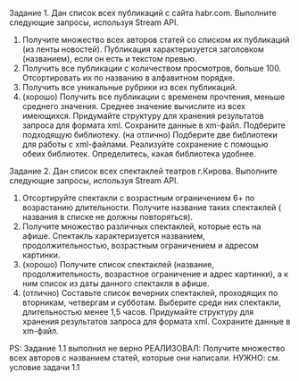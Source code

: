 Задание 1. Дан список всех публикаций с сайта habr.com. Выполните следующие запросы, используя Stream API.

1) Получите множество всех авторов статей со списком их публикаций (из ленты новостей). Публикация характеризуется
   заголовком (названием), если он есть и текстом превью.
2) Получить все публикации с количеством просмотров, больше 100. Отсортировать их по названию в алфавитном порядке.
3) Получить все уникальные рубрики из всех публикаций.
4) (хорошо) Получить все публикации с временем прочтения, меньше среднего значения. Среднее значение вычислите из всех
   имеющихся.
   Придумайте структуру для хранения результатов запроса для формата xml. Сохраните данные в xm-файл. Подберите
   подходящую библиотеку.
   (на отлично) Подберите две библиотеки для работы с xml-файлами. Реализуйте сохранение с помощью обеих библиотек.
   Определитесь, какая библиотека удобнее.

Задание 2. Дан список всех спектаклей театров г.Кирова. Выполните следующие запросы, используя Stream API.

1) Отсортируйте спектакли с возрастным ограничением 6+ по возрастанию длительности. Получите название таких спектаклей (
   названия в списке не должны повторяться).
2) Получите множество различных спектаклей, которые есть на афише. Спектакль характеризуется названием,
   продолжительностью, возрастным ограничением и адресом картинки.
3) (хорошо) Получите список спектаклей (название, продолжительность, возрастное ограничение и адрес картинки), а к ним
   список из даты данного спектакля в афише.
4) (отлично) Составьте список вечерних спектаклей, проходящих по вторникам, четвергам и субботам. Выберите среди них
   спектакли, длительностью менее 1,5 часов.
   Придумайте структуру для хранения результатов запроса для формата xml. Сохраните данные в xm-файл.

PS: Задание 1.1 выполнил не верно
РЕАЛИЗОВАЛ: Получите множество всех авторов c названием статей, которые они написали.
НУЖНО: см. условие задачи 1.1
